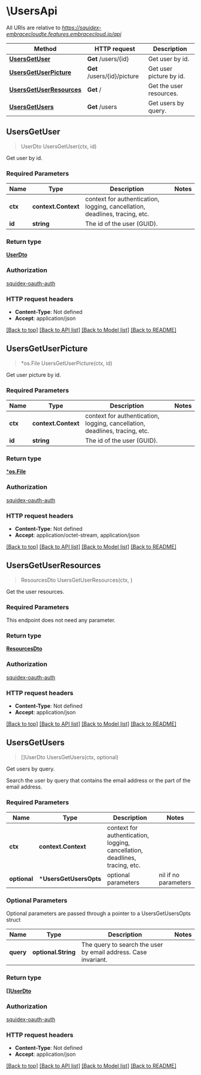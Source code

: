 # \UsersApi

All URIs are relative to *https://squidex-embracecloudte.features.embracecloud.io/api*

Method | HTTP request | Description
------------- | ------------- | -------------
[**UsersGetUser**](UsersApi.md#UsersGetUser) | **Get** /users/{id} | Get user by id.
[**UsersGetUserPicture**](UsersApi.md#UsersGetUserPicture) | **Get** /users/{id}/picture | Get user picture by id.
[**UsersGetUserResources**](UsersApi.md#UsersGetUserResources) | **Get** / | Get the user resources.
[**UsersGetUsers**](UsersApi.md#UsersGetUsers) | **Get** /users | Get users by query.



## UsersGetUser

> UserDto UsersGetUser(ctx, id)

Get user by id.

### Required Parameters


Name | Type | Description  | Notes
------------- | ------------- | ------------- | -------------
**ctx** | **context.Context** | context for authentication, logging, cancellation, deadlines, tracing, etc.
**id** | **string**| The id of the user (GUID). | 

### Return type

[**UserDto**](UserDto.md)

### Authorization

[squidex-oauth-auth](../README.md#squidex-oauth-auth)

### HTTP request headers

- **Content-Type**: Not defined
- **Accept**: application/json

[[Back to top]](#) [[Back to API list]](../README.md#documentation-for-api-endpoints)
[[Back to Model list]](../README.md#documentation-for-models)
[[Back to README]](../README.md)


## UsersGetUserPicture

> *os.File UsersGetUserPicture(ctx, id)

Get user picture by id.

### Required Parameters


Name | Type | Description  | Notes
------------- | ------------- | ------------- | -------------
**ctx** | **context.Context** | context for authentication, logging, cancellation, deadlines, tracing, etc.
**id** | **string**| The id of the user (GUID). | 

### Return type

[***os.File**](*os.File.md)

### Authorization

[squidex-oauth-auth](../README.md#squidex-oauth-auth)

### HTTP request headers

- **Content-Type**: Not defined
- **Accept**: application/octet-stream, application/json

[[Back to top]](#) [[Back to API list]](../README.md#documentation-for-api-endpoints)
[[Back to Model list]](../README.md#documentation-for-models)
[[Back to README]](../README.md)


## UsersGetUserResources

> ResourcesDto UsersGetUserResources(ctx, )

Get the user resources.

### Required Parameters

This endpoint does not need any parameter.

### Return type

[**ResourcesDto**](ResourcesDto.md)

### Authorization

[squidex-oauth-auth](../README.md#squidex-oauth-auth)

### HTTP request headers

- **Content-Type**: Not defined
- **Accept**: application/json

[[Back to top]](#) [[Back to API list]](../README.md#documentation-for-api-endpoints)
[[Back to Model list]](../README.md#documentation-for-models)
[[Back to README]](../README.md)


## UsersGetUsers

> []UserDto UsersGetUsers(ctx, optional)

Get users by query.

Search the user by query that contains the email address or the part of the email address.

### Required Parameters


Name | Type | Description  | Notes
------------- | ------------- | ------------- | -------------
**ctx** | **context.Context** | context for authentication, logging, cancellation, deadlines, tracing, etc.
 **optional** | ***UsersGetUsersOpts** | optional parameters | nil if no parameters

### Optional Parameters

Optional parameters are passed through a pointer to a UsersGetUsersOpts struct


Name | Type | Description  | Notes
------------- | ------------- | ------------- | -------------
 **query** | **optional.String**| The query to search the user by email address. Case invariant. | 

### Return type

[**[]UserDto**](UserDto.md)

### Authorization

[squidex-oauth-auth](../README.md#squidex-oauth-auth)

### HTTP request headers

- **Content-Type**: Not defined
- **Accept**: application/json

[[Back to top]](#) [[Back to API list]](../README.md#documentation-for-api-endpoints)
[[Back to Model list]](../README.md#documentation-for-models)
[[Back to README]](../README.md)

